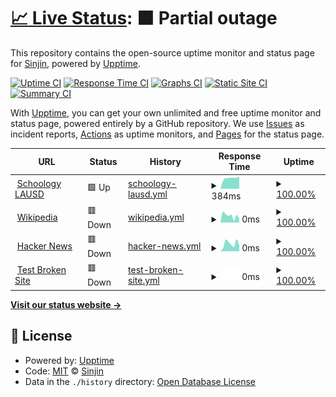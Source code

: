 # [📈 Live Status](https://demo.upptime.js.org): <!--live status--> **🟧 Partial outage**

This repository contains the open-source uptime monitor and status page for [Sinjin](https://demo.upptime.js.org), powered by [Upptime](https://github.com/upptime/upptime).

[![Uptime CI](https://github.com/FearedFusionX/statusesofpagesIuse/workflows/Uptime%20CI/badge.svg)](https://github.com/FearedFusionX/statusesofpagesIuse/actions?query=workflow%3A%22Uptime+CI%22)
[![Response Time CI](https://github.com/FearedFusionX/statusesofpagesIuse/workflows/Response%20Time%20CI/badge.svg)](https://github.com/FearedFusionX/statusesofpagesIuse/actions?query=workflow%3A%22Response+Time+CI%22)
[![Graphs CI](https://github.com/FearedFusionX/statusesofpagesIuse/workflows/Graphs%20CI/badge.svg)](https://github.com/FearedFusionX/statusesofpagesIuse/actions?query=workflow%3A%22Graphs+CI%22)
[![Static Site CI](https://github.com/FearedFusionX/statusesofpagesIuse/workflows/Static%20Site%20CI/badge.svg)](https://github.com/FearedFusionX/statusesofpagesIuse/actions?query=workflow%3A%22Static+Site+CI%22)
[![Summary CI](https://github.com/FearedFusionX/statusesofpagesIuse/workflows/Summary%20CI/badge.svg)](https://github.com/FearedFusionX/statusesofpagesIuse/actions?query=workflow%3A%22Summary+CI%22)

With [Upptime](https://upptime.js.org), you can get your own unlimited and free uptime monitor and status page, powered entirely by a GitHub repository. We use [Issues](https://github.com/FearedFusionX/statusesofpagesIuse/issues) as incident reports, [Actions](https://github.com/FearedFusionX/statusesofpagesIuse/actions) as uptime monitors, and [Pages](https://demo.upptime.js.org) for the status page.

<!--start: status pages-->
<!-- This summary is generated by Upptime (https://github.com/upptime/upptime) -->
<!-- Do not edit this manually, your changes will be overwritten -->
<!-- prettier-ignore -->
| URL | Status | History | Response Time | Uptime |
| --- | ------ | ------- | ------------- | ------ |
| <img alt="" src="https://icons.duckduckgo.com/ip3/lms.lausd.net.ico" height="13"> [Schoology LAUSD](https://lms.lausd.net) | 🟩 Up | [schoology-lausd.yml](https://github.com/FearedFusionX/statusesofpagesIuse/commits/HEAD/history/schoology-lausd.yml) | <details><summary><img alt="Response time graph" src="./graphs/schoology-lausd/response-time-week.png" height="20"> 384ms</summary><br><a href="https://demo.upptime.js.org/history/schoology-lausd"><img alt="Response time 384" src="https://img.shields.io/endpoint?url=https%3A%2F%2Fraw.githubusercontent.com%2FFearedFusionX%2FstatusesofpagesIuse%2FHEAD%2Fapi%2Fschoology-lausd%2Fresponse-time.json"></a><br><a href="https://demo.upptime.js.org/history/schoology-lausd"><img alt="24-hour response time 384" src="https://img.shields.io/endpoint?url=https%3A%2F%2Fraw.githubusercontent.com%2FFearedFusionX%2FstatusesofpagesIuse%2FHEAD%2Fapi%2Fschoology-lausd%2Fresponse-time-day.json"></a><br><a href="https://demo.upptime.js.org/history/schoology-lausd"><img alt="7-day response time 384" src="https://img.shields.io/endpoint?url=https%3A%2F%2Fraw.githubusercontent.com%2FFearedFusionX%2FstatusesofpagesIuse%2FHEAD%2Fapi%2Fschoology-lausd%2Fresponse-time-week.json"></a><br><a href="https://demo.upptime.js.org/history/schoology-lausd"><img alt="30-day response time 384" src="https://img.shields.io/endpoint?url=https%3A%2F%2Fraw.githubusercontent.com%2FFearedFusionX%2FstatusesofpagesIuse%2FHEAD%2Fapi%2Fschoology-lausd%2Fresponse-time-month.json"></a><br><a href="https://demo.upptime.js.org/history/schoology-lausd"><img alt="1-year response time 384" src="https://img.shields.io/endpoint?url=https%3A%2F%2Fraw.githubusercontent.com%2FFearedFusionX%2FstatusesofpagesIuse%2FHEAD%2Fapi%2Fschoology-lausd%2Fresponse-time-year.json"></a></details> | <details><summary><a href="https://demo.upptime.js.org/history/schoology-lausd">100.00%</a></summary><a href="https://demo.upptime.js.org/history/schoology-lausd"><img alt="All-time uptime 100.00%" src="https://img.shields.io/endpoint?url=https%3A%2F%2Fraw.githubusercontent.com%2FFearedFusionX%2FstatusesofpagesIuse%2FHEAD%2Fapi%2Fschoology-lausd%2Fuptime.json"></a><br><a href="https://demo.upptime.js.org/history/schoology-lausd"><img alt="24-hour uptime 100.00%" src="https://img.shields.io/endpoint?url=https%3A%2F%2Fraw.githubusercontent.com%2FFearedFusionX%2FstatusesofpagesIuse%2FHEAD%2Fapi%2Fschoology-lausd%2Fuptime-day.json"></a><br><a href="https://demo.upptime.js.org/history/schoology-lausd"><img alt="7-day uptime 100.00%" src="https://img.shields.io/endpoint?url=https%3A%2F%2Fraw.githubusercontent.com%2FFearedFusionX%2FstatusesofpagesIuse%2FHEAD%2Fapi%2Fschoology-lausd%2Fuptime-week.json"></a><br><a href="https://demo.upptime.js.org/history/schoology-lausd"><img alt="30-day uptime 100.00%" src="https://img.shields.io/endpoint?url=https%3A%2F%2Fraw.githubusercontent.com%2FFearedFusionX%2FstatusesofpagesIuse%2FHEAD%2Fapi%2Fschoology-lausd%2Fuptime-month.json"></a><br><a href="https://demo.upptime.js.org/history/schoology-lausd"><img alt="1-year uptime 100.00%" src="https://img.shields.io/endpoint?url=https%3A%2F%2Fraw.githubusercontent.com%2FFearedFusionX%2FstatusesofpagesIuse%2FHEAD%2Fapi%2Fschoology-lausd%2Fuptime-year.json"></a></details>
| <img alt="" src="https://icons.duckduckgo.com/ip3/en.wikipedia.org.ico" height="13"> [Wikipedia](https://en.wikipedia.org) | 🟥 Down | [wikipedia.yml](https://github.com/FearedFusionX/statusesofpagesIuse/commits/HEAD/history/wikipedia.yml) | <details><summary><img alt="Response time graph" src="./graphs/wikipedia/response-time-week.png" height="20"> 0ms</summary><br><a href="https://demo.upptime.js.org/history/wikipedia"><img alt="Response time 0" src="https://img.shields.io/endpoint?url=https%3A%2F%2Fraw.githubusercontent.com%2FFearedFusionX%2FstatusesofpagesIuse%2FHEAD%2Fapi%2Fwikipedia%2Fresponse-time.json"></a><br><a href="https://demo.upptime.js.org/history/wikipedia"><img alt="24-hour response time 0" src="https://img.shields.io/endpoint?url=https%3A%2F%2Fraw.githubusercontent.com%2FFearedFusionX%2FstatusesofpagesIuse%2FHEAD%2Fapi%2Fwikipedia%2Fresponse-time-day.json"></a><br><a href="https://demo.upptime.js.org/history/wikipedia"><img alt="7-day response time 0" src="https://img.shields.io/endpoint?url=https%3A%2F%2Fraw.githubusercontent.com%2FFearedFusionX%2FstatusesofpagesIuse%2FHEAD%2Fapi%2Fwikipedia%2Fresponse-time-week.json"></a><br><a href="https://demo.upptime.js.org/history/wikipedia"><img alt="30-day response time 0" src="https://img.shields.io/endpoint?url=https%3A%2F%2Fraw.githubusercontent.com%2FFearedFusionX%2FstatusesofpagesIuse%2FHEAD%2Fapi%2Fwikipedia%2Fresponse-time-month.json"></a><br><a href="https://demo.upptime.js.org/history/wikipedia"><img alt="1-year response time 0" src="https://img.shields.io/endpoint?url=https%3A%2F%2Fraw.githubusercontent.com%2FFearedFusionX%2FstatusesofpagesIuse%2FHEAD%2Fapi%2Fwikipedia%2Fresponse-time-year.json"></a></details> | <details><summary><a href="https://demo.upptime.js.org/history/wikipedia">100.00%</a></summary><a href="https://demo.upptime.js.org/history/wikipedia"><img alt="All-time uptime 100.00%" src="https://img.shields.io/endpoint?url=https%3A%2F%2Fraw.githubusercontent.com%2FFearedFusionX%2FstatusesofpagesIuse%2FHEAD%2Fapi%2Fwikipedia%2Fuptime.json"></a><br><a href="https://demo.upptime.js.org/history/wikipedia"><img alt="24-hour uptime 100.00%" src="https://img.shields.io/endpoint?url=https%3A%2F%2Fraw.githubusercontent.com%2FFearedFusionX%2FstatusesofpagesIuse%2FHEAD%2Fapi%2Fwikipedia%2Fuptime-day.json"></a><br><a href="https://demo.upptime.js.org/history/wikipedia"><img alt="7-day uptime 100.00%" src="https://img.shields.io/endpoint?url=https%3A%2F%2Fraw.githubusercontent.com%2FFearedFusionX%2FstatusesofpagesIuse%2FHEAD%2Fapi%2Fwikipedia%2Fuptime-week.json"></a><br><a href="https://demo.upptime.js.org/history/wikipedia"><img alt="30-day uptime 100.00%" src="https://img.shields.io/endpoint?url=https%3A%2F%2Fraw.githubusercontent.com%2FFearedFusionX%2FstatusesofpagesIuse%2FHEAD%2Fapi%2Fwikipedia%2Fuptime-month.json"></a><br><a href="https://demo.upptime.js.org/history/wikipedia"><img alt="1-year uptime 100.00%" src="https://img.shields.io/endpoint?url=https%3A%2F%2Fraw.githubusercontent.com%2FFearedFusionX%2FstatusesofpagesIuse%2FHEAD%2Fapi%2Fwikipedia%2Fuptime-year.json"></a></details>
| <img alt="" src="https://icons.duckduckgo.com/ip3/news.ycombinator.com.ico" height="13"> [Hacker News](https://news.ycombinator.com) | 🟥 Down | [hacker-news.yml](https://github.com/FearedFusionX/statusesofpagesIuse/commits/HEAD/history/hacker-news.yml) | <details><summary><img alt="Response time graph" src="./graphs/hacker-news/response-time-week.png" height="20"> 0ms</summary><br><a href="https://demo.upptime.js.org/history/hacker-news"><img alt="Response time 0" src="https://img.shields.io/endpoint?url=https%3A%2F%2Fraw.githubusercontent.com%2FFearedFusionX%2FstatusesofpagesIuse%2FHEAD%2Fapi%2Fhacker-news%2Fresponse-time.json"></a><br><a href="https://demo.upptime.js.org/history/hacker-news"><img alt="24-hour response time 0" src="https://img.shields.io/endpoint?url=https%3A%2F%2Fraw.githubusercontent.com%2FFearedFusionX%2FstatusesofpagesIuse%2FHEAD%2Fapi%2Fhacker-news%2Fresponse-time-day.json"></a><br><a href="https://demo.upptime.js.org/history/hacker-news"><img alt="7-day response time 0" src="https://img.shields.io/endpoint?url=https%3A%2F%2Fraw.githubusercontent.com%2FFearedFusionX%2FstatusesofpagesIuse%2FHEAD%2Fapi%2Fhacker-news%2Fresponse-time-week.json"></a><br><a href="https://demo.upptime.js.org/history/hacker-news"><img alt="30-day response time 0" src="https://img.shields.io/endpoint?url=https%3A%2F%2Fraw.githubusercontent.com%2FFearedFusionX%2FstatusesofpagesIuse%2FHEAD%2Fapi%2Fhacker-news%2Fresponse-time-month.json"></a><br><a href="https://demo.upptime.js.org/history/hacker-news"><img alt="1-year response time 0" src="https://img.shields.io/endpoint?url=https%3A%2F%2Fraw.githubusercontent.com%2FFearedFusionX%2FstatusesofpagesIuse%2FHEAD%2Fapi%2Fhacker-news%2Fresponse-time-year.json"></a></details> | <details><summary><a href="https://demo.upptime.js.org/history/hacker-news">100.00%</a></summary><a href="https://demo.upptime.js.org/history/hacker-news"><img alt="All-time uptime 100.00%" src="https://img.shields.io/endpoint?url=https%3A%2F%2Fraw.githubusercontent.com%2FFearedFusionX%2FstatusesofpagesIuse%2FHEAD%2Fapi%2Fhacker-news%2Fuptime.json"></a><br><a href="https://demo.upptime.js.org/history/hacker-news"><img alt="24-hour uptime 100.00%" src="https://img.shields.io/endpoint?url=https%3A%2F%2Fraw.githubusercontent.com%2FFearedFusionX%2FstatusesofpagesIuse%2FHEAD%2Fapi%2Fhacker-news%2Fuptime-day.json"></a><br><a href="https://demo.upptime.js.org/history/hacker-news"><img alt="7-day uptime 100.00%" src="https://img.shields.io/endpoint?url=https%3A%2F%2Fraw.githubusercontent.com%2FFearedFusionX%2FstatusesofpagesIuse%2FHEAD%2Fapi%2Fhacker-news%2Fuptime-week.json"></a><br><a href="https://demo.upptime.js.org/history/hacker-news"><img alt="30-day uptime 100.00%" src="https://img.shields.io/endpoint?url=https%3A%2F%2Fraw.githubusercontent.com%2FFearedFusionX%2FstatusesofpagesIuse%2FHEAD%2Fapi%2Fhacker-news%2Fuptime-month.json"></a><br><a href="https://demo.upptime.js.org/history/hacker-news"><img alt="1-year uptime 100.00%" src="https://img.shields.io/endpoint?url=https%3A%2F%2Fraw.githubusercontent.com%2FFearedFusionX%2FstatusesofpagesIuse%2FHEAD%2Fapi%2Fhacker-news%2Fuptime-year.json"></a></details>
| <img alt="" src="https://icons.duckduckgo.com/ip3/thissitedoesnotexist.koj.co.ico" height="13"> [Test Broken Site](https://thissitedoesnotexist.koj.co) | 🟥 Down | [test-broken-site.yml](https://github.com/FearedFusionX/statusesofpagesIuse/commits/HEAD/history/test-broken-site.yml) | <details><summary><img alt="Response time graph" src="./graphs/test-broken-site/response-time-week.png" height="20"> 0ms</summary><br><a href="https://demo.upptime.js.org/history/test-broken-site"><img alt="Response time 0" src="https://img.shields.io/endpoint?url=https%3A%2F%2Fraw.githubusercontent.com%2FFearedFusionX%2FstatusesofpagesIuse%2FHEAD%2Fapi%2Ftest-broken-site%2Fresponse-time.json"></a><br><a href="https://demo.upptime.js.org/history/test-broken-site"><img alt="24-hour response time 0" src="https://img.shields.io/endpoint?url=https%3A%2F%2Fraw.githubusercontent.com%2FFearedFusionX%2FstatusesofpagesIuse%2FHEAD%2Fapi%2Ftest-broken-site%2Fresponse-time-day.json"></a><br><a href="https://demo.upptime.js.org/history/test-broken-site"><img alt="7-day response time 0" src="https://img.shields.io/endpoint?url=https%3A%2F%2Fraw.githubusercontent.com%2FFearedFusionX%2FstatusesofpagesIuse%2FHEAD%2Fapi%2Ftest-broken-site%2Fresponse-time-week.json"></a><br><a href="https://demo.upptime.js.org/history/test-broken-site"><img alt="30-day response time 0" src="https://img.shields.io/endpoint?url=https%3A%2F%2Fraw.githubusercontent.com%2FFearedFusionX%2FstatusesofpagesIuse%2FHEAD%2Fapi%2Ftest-broken-site%2Fresponse-time-month.json"></a><br><a href="https://demo.upptime.js.org/history/test-broken-site"><img alt="1-year response time 0" src="https://img.shields.io/endpoint?url=https%3A%2F%2Fraw.githubusercontent.com%2FFearedFusionX%2FstatusesofpagesIuse%2FHEAD%2Fapi%2Ftest-broken-site%2Fresponse-time-year.json"></a></details> | <details><summary><a href="https://demo.upptime.js.org/history/test-broken-site">100.00%</a></summary><a href="https://demo.upptime.js.org/history/test-broken-site"><img alt="All-time uptime 100.00%" src="https://img.shields.io/endpoint?url=https%3A%2F%2Fraw.githubusercontent.com%2FFearedFusionX%2FstatusesofpagesIuse%2FHEAD%2Fapi%2Ftest-broken-site%2Fuptime.json"></a><br><a href="https://demo.upptime.js.org/history/test-broken-site"><img alt="24-hour uptime 100.00%" src="https://img.shields.io/endpoint?url=https%3A%2F%2Fraw.githubusercontent.com%2FFearedFusionX%2FstatusesofpagesIuse%2FHEAD%2Fapi%2Ftest-broken-site%2Fuptime-day.json"></a><br><a href="https://demo.upptime.js.org/history/test-broken-site"><img alt="7-day uptime 100.00%" src="https://img.shields.io/endpoint?url=https%3A%2F%2Fraw.githubusercontent.com%2FFearedFusionX%2FstatusesofpagesIuse%2FHEAD%2Fapi%2Ftest-broken-site%2Fuptime-week.json"></a><br><a href="https://demo.upptime.js.org/history/test-broken-site"><img alt="30-day uptime 100.00%" src="https://img.shields.io/endpoint?url=https%3A%2F%2Fraw.githubusercontent.com%2FFearedFusionX%2FstatusesofpagesIuse%2FHEAD%2Fapi%2Ftest-broken-site%2Fuptime-month.json"></a><br><a href="https://demo.upptime.js.org/history/test-broken-site"><img alt="1-year uptime 100.00%" src="https://img.shields.io/endpoint?url=https%3A%2F%2Fraw.githubusercontent.com%2FFearedFusionX%2FstatusesofpagesIuse%2FHEAD%2Fapi%2Ftest-broken-site%2Fuptime-year.json"></a></details>

<!--end: status pages-->

[**Visit our status website →**](https://demo.upptime.js.org)

## 📄 License

- Powered by: [Upptime](https://github.com/upptime/upptime)
- Code: [MIT](./LICENSE) © [Sinjin](https://demo.upptime.js.org)
- Data in the `./history` directory: [Open Database License](https://opendatacommons.org/licenses/odbl/1-0/)
